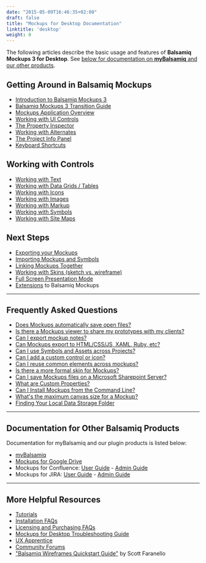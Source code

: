 ```yaml
---
date: "2015-05-09T16:46:35+02:00"
draft: false
title: "Mockups for Desktop Documentation"
linktitle: 'desktop'
weight: 0
---
```


The following articles describe the basic usage and features of **Balsamiq Mockups 3 for Desktop**. See [below for documentation on **myBalsamiq** and our other products](#more).

## Getting Around in Balsamiq Mockups
* [Introduction to Balsamiq Mockups 3](/desktop/intro/)
* [Balsamiq Mockups 3 Transition Guide](/desktop/transition/)
* [Mockups Application Overview](/desktop/overview/)
* [Working with UI Controls](/desktop/controls/)
* [The Property Inspector](/desktop/inspector/)
* [Working with Alternates](/desktop/alternates/)
* [The Project Info Panel](/desktop/projectinfo/)
* [Keyboard Shortcuts](/desktop/shortcuts/)

## Working with Controls
* [Working with Text](/desktop/text/)
* [Working with Data Grids / Tables](/desktop/datagrids/)
* [Working with Icons](/desktop/icons/)
* [Working with Images](/desktop/images/)
* [Working with Markup](/desktop/markup/)
* [Working with Symbols](/desktop/symbols/)
* [Working with Site Maps](/desktop/sitemaps/)

## Next Steps
* [Exporting your Mockups](/desktop/exporting/)
* [Importing Mockups and Symbols](/desktop/importing/)
* [Linking Mockups Together](/desktop/liking/)
* [Working with Skins (sketch vs. wireframe)](/desktop/skins/)
* [Full Screen Presentation Mode](/desktop/fullscreen/)
* [Extensions](/desktop/extensions/) to Balsamiq Mockups

* * *

## Frequently Asked Questions
* [Does Mockups automatically save open files?](/desktop/578190)
* [Is there a Mockups viewer to share my prototypes with my clients?](/desktop/98989)
* [Can I export mockup notes?](/desktop/1948259)
* [Can Mockups export to HTML/CSS/JS, XAML, Ruby, etc?](/desktop/98992)
* [Can I use Symbols and Assets across Projects?](/desktop/1634821)
* [Can I add a custom control or icon?](/desktop/98986)
* [Can I reuse common elements across mockups?](/desktop/98987)
* [Is there a more formal skin for Mockups?](/desktop/98988)
* [Can I save Mockups files on a Microsoft Sharepoint Server?](/desktop/98997)
* [What are Custom Properties?](/desktop/210720)
* [Can I Install Mockups from the Command Line?](/desktop/111762)
* [What's the maximum canvas size for a Mockup?](/desktop/468845)
* [Finding Your Local Data Storage Folder](/desktop/1033437)

* * *

## Documentation for Other Balsamiq Products
Documentation for myBalsamiq and our plugin products is listed below:
* [myBalsamiq](/desktop/127531)
* [Mockups for Google Drive](/desktop/1559682)
*   Mockups for Confluence: [User Guide](/desktop/113837) - [Admin Guide](/desktop/113839)
*   Mockups for JIRA: [User Guide](/desktop/113842) - [Admin Guide](/desktop/113844)

* * *

## More Helpful Resources
* [Tutorials](/desktop/1335124)
* [Installation FAQs](http://support.balsamiq.com/customer/portal/topics/44769-installation-faqs/articles)
* [Licensing and Purchasing FAQs](/desktop/127432)
* [Mockups for Desktop Troubleshooting Guide](/desktop/1964658)
* [UX Apprentice](http://uxapprentice.com)
* [Community Forums](http://forums.balsamiq.com)
* ["Balsamiq Wireframes Quickstart Guide"](/desktop/1075461) by Scott Faranello
